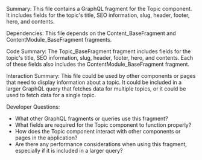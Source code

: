 Summary:
This file contains a GraphQL fragment for the Topic component. It includes fields for the topic's title, SEO information, slug, header, footer, hero, and contents.

Dependencies:
This file depends on the Content_BaseFragment and ContentModule_BaseFragment fragments.

Code Summary:
The Topic_BaseFragment fragment includes fields for the topic's title, SEO information, slug, header, footer, hero, and contents. Each of these fields also includes the ContentModule_BaseFragment fragment.

Interaction Summary:
This file could be used by other components or pages that need to display information about a topic. It could be included in a larger GraphQL query that fetches data for multiple topics, or it could be used to fetch data for a single topic.

Developer Questions:
- What other GraphQL fragments or queries use this fragment?
- What fields are required for the Topic component to function properly?
- How does the Topic component interact with other components or pages in the application?
- Are there any performance considerations when using this fragment, especially if it is included in a larger query?